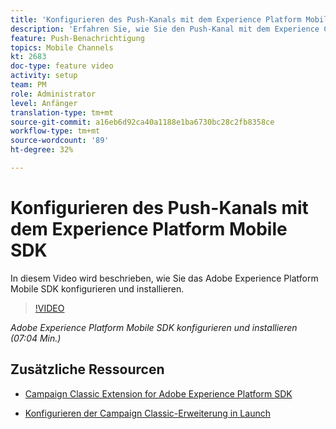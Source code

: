 ```yaml
---
title: 'Konfigurieren des Push-Kanals mit dem Experience Platform Mobile SDK '
description: 'Erfahren Sie, wie Sie den Push-Kanal mit dem Experience Cloud Mobile SDK konfigurieren. '
feature: Push-Benachrichtigung
topics: Mobile Channels
kt: 2683
doc-type: feature video
activity: setup
team: PM
role: Administrator
level: Anfänger
translation-type: tm+mt
source-git-commit: a16eb6d92ca40a1188e1ba6730bc28c2fb8358ce
workflow-type: tm+mt
source-wordcount: '89'
ht-degree: 32%

---
```



# Konfigurieren des Push-Kanals mit dem Experience Platform Mobile SDK

In diesem Video wird beschrieben, wie Sie das Adobe Experience Platform Mobile SDK konfigurieren und installieren.

>[!VIDEO](https://video.tv.adobe.com/v/27699?quality=12)

*Adobe Experience Platform Mobile SDK konfigurieren und installieren (07:04 Min.)*

## Zusätzliche Ressourcen

* [Campaign Classic Extension for Adobe Experience Platform SDK](https://helpx-internal.corp.adobe.com/content/help/en/campaign/kb/acc-aep-extension.html)

* [Konfigurieren der Campaign Classic-Erweiterung in Launch](https://aep-sdks.gitbook.io/docs/using-mobile-extensions/adobe-campaignclassic)
